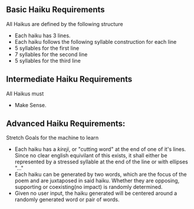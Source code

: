 Basic Haiku Requirements
---
All Haikus are defined by the following structure
* Each haiku has 3 lines.
* Each haiku follows the following syllable construction for each line
* 5 syllables for the first line
* 7 syllables for the second line
* 5 syllables for the third line

Intermediate Haiku Requirements
---
All Haikus must
* Make Sense.

Advanced Haiku Requirements:
---
Stretch Goals for the machine to learn
* Each haiku has a _kireji_, or "cutting word" at the end of one of it's lines. Since no clear english equivilant of this exists, it shall either be represented by a stressed syllable at the end of the line or with ellipses "..."
* Each haiku can be generated by two words, which are the focus of the poem and are juxtaposed in said haiku. Whether they are opposing, supporting or coexisting(no impact) is randomly determined.
* Given no user input, the haiku generated will be centered around a randomly generated word or pair of words.
